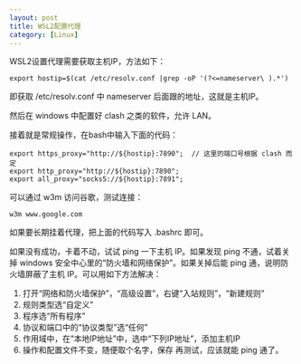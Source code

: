 ```yaml
---
layout: post
title: WSL2配置代理
category: [Linux]
---
```


WSL2设置代理需要获取主机IP，方法如下：
```
export hostip=$(cat /etc/resolv.conf |grep -oP '(?<=nameserver\ ).*')
```
即获取 /etc/resolv.conf 中 nameserver 后面跟的地址，这就是主机IP。

然后在 windows 中配置好 clash 之类的软件，允许 LAN。

接着就是常规操作，在bash中输入下面的代码：
```
export https_proxy="http://${hostip}:7890";  // 这里的端口号根据 clash 而定
export http_proxy="http://${hostip}:7890";
export all_proxy="socks5://${hostip}:7891";
```
可以通过 w3m 访问谷歌，测试连接：
```
w3m www.google.com
```
如果要长期挂着代理，把上面的代码写入 .bashrc 即可。

如果没有成功，卡着不动，试试 ping 一下主机 IP。如果发现 ping 不通，试着关掉 windows 安全中心里的“防火墙和网络保护”。如果关掉后能 ping 通，说明防火墙屏蔽了主机 IP。可以用如下方法解决：
1. 打开“网络和防火墙保护”，“高级设置”，右键“入站规则”，“新建规则”
2. 规则类型选“自定义”
3. 程序选“所有程序”
4. 协议和端口中的“协议类型”选“任何”
5. 作用域中，在“本地IP地址”中，选中“下列IP地址”，添加主机IP
6. 操作和配置文件不变，随便取个名字，保存
再测试，应该就能 ping 通了。